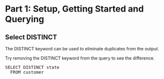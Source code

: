 # Part 1: Setup, Getting Started and Querying

## Select DISTINCT 

The DISTINCT keyword can be used to eliminate duplicates from the output.

Try removing the DISTINCT keyword from the query to see the difference.

<pre id="example">
SELECT DISTINCT state
  FROM customer
</pre>
